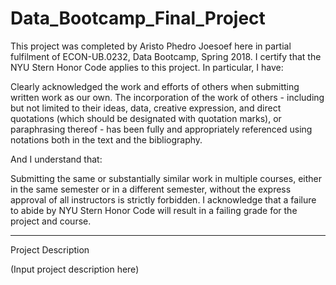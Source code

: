 # Data_Bootcamp_Final_Project

This project was completed by Aristo Phedro Joesoef here in partial fulfilment of ECON-UB.0232,
Data Bootcamp, Spring 2018. I certify that the NYU Stern Honor Code applies to this project.
In particular, I have:

Clearly acknowledged the work and efforts of others when submitting written work as our own.
The incorporation of the work of others - including but not limited to their ideas, data, creative
expression, and direct quotations (which should be designated with quotation marks), or paraphrasing thereof - has been fully and appropriately referenced using notations both in the text
and the bibliography.

And I understand that:

Submitting the same or substantially similar work in multiple courses, either in the same semester
or in a different semester, without the express approval of all instructors is strictly forbidden.
I acknowledge that a failure to abide by NYU Stern Honor Code will result in a failing grade for
the project and course.

---

Project Description

(Input project description here)
